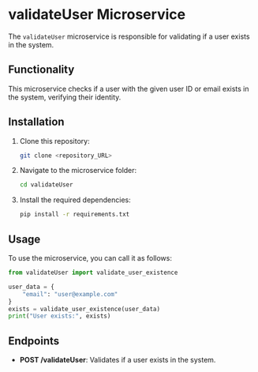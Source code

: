 
# validateUser Microservice

The `validateUser` microservice is responsible for validating if a user exists in the system.

## Functionality

This microservice checks if a user with the given user ID or email exists in the system, verifying their identity.

## Installation

1. Clone this repository:

   ```bash
   git clone <repository_URL>
   ```

2. Navigate to the microservice folder:

   ```bash
   cd validateUser
   ```

3. Install the required dependencies:

   ```bash
   pip install -r requirements.txt
   ```

## Usage

To use the microservice, you can call it as follows:

```python
from validateUser import validate_user_existence

user_data = {
    "email": "user@example.com"
}
exists = validate_user_existence(user_data)
print("User exists:", exists)
```

## Endpoints

- **POST /validateUser**: Validates if a user exists in the system.
